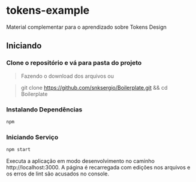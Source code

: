 # tokens-example
Material complementar para o aprendizado sobre Tokens Design

## Iniciando

### Clone o repositório e vá para pasta do projeto

> Fazendo o download dos arquivos ou

> git clone https://github.com/snksergio/Boilerplate.git && cd Boilerplate

### Instalando Dependências

```bash
npm
```

### Iniciando Serviço

```bash
npm start
```

Executa a aplicação em modo desenvolvimento no caminho http://localhost:3000.
A página é recarregada com edições nos arquivos e os erros de lint são acusados no console.
